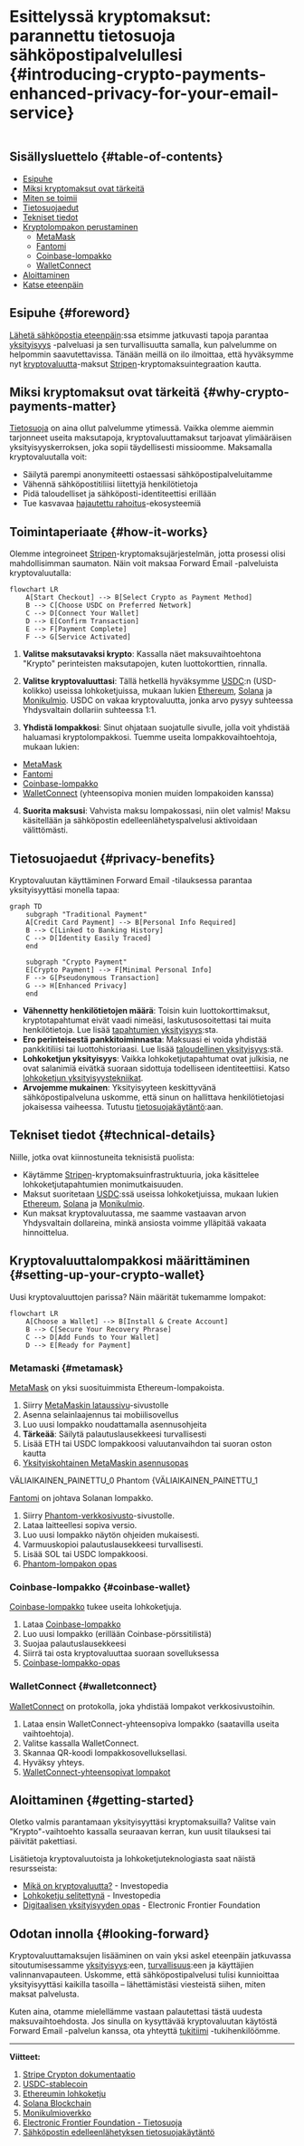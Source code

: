 # Esittelyssä kryptomaksut: parannettu tietosuoja sähköpostipalvelullesi {#introducing-crypto-payments-enhanced-privacy-for-your-email-service}

<img loading="laiska" src="/img/articles/crypto-payments.webp" alt="" class="rounded-lg" />

## Sisällysluettelo {#table-of-contents}

* [Esipuhe](#foreword)
* [Miksi kryptomaksut ovat tärkeitä](#why-crypto-payments-matter)
* [Miten se toimii](#how-it-works)
* [Tietosuojaedut](#privacy-benefits)
* [Tekniset tiedot](#technical-details)
* [Kryptolompakon perustaminen](#setting-up-your-crypto-wallet)
  * [MetaMask](#metamask)
  * [Fantomi](#phantom)
  * [Coinbase-lompakko](#coinbase-wallet)
  * [WalletConnect](#walletconnect)
* [Aloittaminen](#getting-started)
* [Katse eteenpäin](#looking-forward)

## Esipuhe {#foreword}

[Lähetä sähköpostia eteenpäin](https://forwardemail.net):ssa etsimme jatkuvasti tapoja parantaa [yksityisyys](https://en.wikipedia.org/wiki/Privacy) -palveluasi ja sen turvallisuutta samalla, kun palvelumme on helpommin saavutettavissa. Tänään meillä on ilo ilmoittaa, että hyväksymme nyt [kryptovaluutta](https://en.wikipedia.org/wiki/Cryptocurrency)-maksut [Stripen](https://stripe.com)-kryptomaksuintegraation kautta.

## Miksi kryptomaksut ovat tärkeitä {#why-crypto-payments-matter}

[Tietosuoja](https://en.wikipedia.org/wiki/Internet_privacy) on aina ollut palvelumme ytimessä. Vaikka olemme aiemmin tarjonneet useita maksutapoja, kryptovaluuttamaksut tarjoavat ylimääräisen yksityisyyskerroksen, joka sopii täydellisesti missioomme. Maksamalla kryptovaluutalla voit:

* Säilytä parempi anonymiteetti ostaessasi sähköpostipalveluitamme
* Vähennä sähköpostitiliisi liitettyjä henkilötietoja
* Pidä taloudelliset ja sähköposti-identiteettisi erillään
* Tue kasvavaa [hajautettu rahoitus](https://en.wikipedia.org/wiki/Decentralized_finance)-ekosysteemiä

## Toimintaperiaate {#how-it-works}

Olemme integroineet [Stripen](https://docs.stripe.com/crypto)-kryptomaksujärjestelmän, jotta prosessi olisi mahdollisimman saumaton. Näin voit maksaa Forward Email -palveluista kryptovaluutalla:

```mermaid
flowchart LR
    A[Start Checkout] --> B[Select Crypto as Payment Method]
    B --> C[Choose USDC on Preferred Network]
    C --> D[Connect Your Wallet]
    D --> E[Confirm Transaction]
    E --> F[Payment Complete]
    F --> G[Service Activated]
```

1. **Valitse maksutavaksi krypto**: Kassalla näet maksuvaihtoehtona "Krypto" perinteisten maksutapojen, kuten luottokorttien, rinnalla.

2. **Valitse kryptovaluuttasi**: Tällä hetkellä hyväksymme [USDC](https://en.wikipedia.org/wiki/USD_Coin):n (USD-kolikko) useissa lohkoketjuissa, mukaan lukien [Ethereum](https://ethereum.org), [Solana](https://solana.com) ja [Monikulmio](https://polygon.technology). USDC on vakaa kryptovaluutta, jonka arvo pysyy suhteessa Yhdysvaltain dollariin suhteessa 1:1.

3. **Yhdistä lompakkosi**: Sinut ohjataan suojatulle sivulle, jolla voit yhdistää haluamasi kryptolompakkosi. Tuemme useita lompakkovaihtoehtoja, mukaan lukien:
* [MetaMask](https://metamask.io)
* [Fantomi](https://phantom.app)
* [Coinbase-lompakko](https://www.coinbase.com/wallet)
* [WalletConnect](https://walletconnect.com) (yhteensopiva monien muiden lompakoiden kanssa)

4. **Suorita maksusi**: Vahvista maksu lompakossasi, niin olet valmis! Maksu käsitellään ja sähköpostin edelleenlähetyspalvelusi aktivoidaan välittömästi.

## Tietosuojaedut {#privacy-benefits}

Kryptovaluutan käyttäminen Forward Email -tilauksessa parantaa yksityisyyttäsi monella tapaa:

```mermaid
graph TD
    subgraph "Traditional Payment"
    A[Credit Card Payment] --> B[Personal Info Required]
    B --> C[Linked to Banking History]
    C --> D[Identity Easily Traced]
    end

    subgraph "Crypto Payment"
    E[Crypto Payment] --> F[Minimal Personal Info]
    F --> G[Pseudonymous Transaction]
    G --> H[Enhanced Privacy]
    end
```

* **Vähennetty henkilötietojen määrä**: Toisin kuin luottokorttimaksut, kryptotapahtumat eivät vaadi nimeäsi, laskutusosoitettasi tai muita henkilötietoja. Lue lisää [tapahtumien yksityisyys](https://en.wikipedia.org/wiki/Privacy_coin):sta.
* **Ero perinteisestä pankkitoiminnasta**: Maksuasi ei voida yhdistää pankkitiliisi tai luottohistoriaasi. Lue lisää [taloudellinen yksityisyys](https://en.wikipedia.org/wiki/Financial_privacy):stä.
* **Lohkoketjun yksityisyys**: Vaikka lohkoketjutapahtumat ovat julkisia, ne ovat salanimiä eivätkä suoraan sidottuja todelliseen identiteettiisi. Katso [lohkoketjun yksityisyystekniikat](https://en.wikipedia.org/wiki/Privacy_and_blockchain).
* **Arvojemme mukainen**: Yksityisyyteen keskittyvänä sähköpostipalveluna uskomme, että sinun on hallittava henkilötietojasi jokaisessa vaiheessa. Tutustu [tietosuojakäytäntö](/privacy):aan.

## Tekniset tiedot {#technical-details}

Niille, jotka ovat kiinnostuneita teknisistä puolista:

* Käytämme [Stripen](https://docs.stripe.com/crypto/stablecoin-payments)-kryptomaksuinfrastruktuuria, joka käsittelee lohkoketjutapahtumien monimutkaisuuden.
* Maksut suoritetaan [USDC](https://www.circle.com/en/usdc):ssä useissa lohkoketjuissa, mukaan lukien [Ethereum](https://ethereum.org), [Solana](https://solana.com) ja [Monikulmio](https://polygon.technology).
* Kun maksat kryptovaluutassa, me saamme vastaavan arvon Yhdysvaltain dollareina, minkä ansiosta voimme ylläpitää vakaata hinnoittelua.

## Kryptovaluuttalompakkosi määrittäminen {#setting-up-your-crypto-wallet}

Uusi kryptovaluuttojen parissa? Näin määrität tukemamme lompakot:

```mermaid
flowchart LR
    A[Choose a Wallet] --> B[Install & Create Account]
    B --> C[Secure Your Recovery Phrase]
    C --> D[Add Funds to Your Wallet]
    D --> E[Ready for Payment]
```

### Metamaski {#metamask}

[MetaMask](https://metamask.io) on yksi suosituimmista Ethereum-lompakoista.

1. Siirry [MetaMaskin lataussivu](https://metamask.io/download/)-sivustolle
2. Asenna selainlaajennus tai mobiilisovellus
3. Luo uusi lompakko noudattamalla asennusohjeita
4. **Tärkeää**: Säilytä palautuslausekkeesi turvallisesti
5. Lisää ETH tai USDC lompakkoosi valuutanvaihdon tai suoran oston kautta
6. [Yksityiskohtainen MetaMaskin asennusopas](https://metamask.io/faqs/)

VÄLIAIKAINEN_PAINETTU_0 Phantom {VÄLIAIKAINEN_PAINETTU_1

[Fantomi](https://phantom.app) on johtava Solanan lompakko.

1. Siirry [Phantom-verkkosivusto](https://phantom.app/)-sivustolle.
2. Lataa laitteellesi sopiva versio.
3. Luo uusi lompakko näytön ohjeiden mukaisesti.
4. Varmuuskopioi palautuslausekkeesi turvallisesti.
5. Lisää SOL tai USDC lompakkoosi.
6. [Phantom-lompakon opas](https://help.phantom.app/hc/en-us/articles/4406388623251-How-to-create-a-new-wallet)

### Coinbase-lompakko {#coinbase-wallet}

[Coinbase-lompakko](https://www.coinbase.com/wallet) tukee useita lohkoketjuja.

1. Lataa [Coinbase-lompakko](https://www.coinbase.com/wallet/downloads)
2. Luo uusi lompakko (erillään Coinbase-pörssitilistä)
3. Suojaa palautuslausekkeesi
4. Siirrä tai osta kryptovaluuttaa suoraan sovelluksessa
5. [Coinbase-lompakko-opas](https://www.coinbase.com/learn/tips-and-tutorials/how-to-set-up-a-crypto-wallet)

### WalletConnect {#walletconnect}

[WalletConnect](https://walletconnect.com) on protokolla, joka yhdistää lompakot verkkosivustoihin.

1. Lataa ensin WalletConnect-yhteensopiva lompakko (saatavilla useita vaihtoehtoja).
2. Valitse kassalla WalletConnect.
3. Skannaa QR-koodi lompakkosovelluksellasi.
4. Hyväksy yhteys.
5. [WalletConnect-yhteensopivat lompakot](https://walletconnect.com/registry/wallets)

## Aloittaminen {#getting-started}

Oletko valmis parantamaan yksityisyyttäsi kryptomaksuilla? Valitse vain "Krypto"-vaihtoehto kassalla seuraavan kerran, kun uusit tilauksesi tai päivität pakettiasi.

Lisätietoja kryptovaluutoista ja lohkoketjuteknologiasta saat näistä resursseista:

* [Mikä on kryptovaluutta?](https://www.investopedia.com/terms/c/cryptocurrency.asp) - Investopedia
* [Lohkoketju selitettynä](https://www.investopedia.com/terms/b/blockchain.asp) - Investopedia
* [Digitaalisen yksityisyyden opas](https://www.eff.org/issues/privacy) - Electronic Frontier Foundation

## Odotan innolla {#looking-forward}

Kryptovaluuttamaksujen lisääminen on vain yksi askel eteenpäin jatkuvassa sitoutumisessamme [yksityisyys](https://en.wikipedia.org/wiki/Privacy):een, [turvallisuus](https://en.wikipedia.org/wiki/Computer_security):een ja käyttäjien valinnanvapauteen. Uskomme, että sähköpostipalvelusi tulisi kunnioittaa yksityisyyttäsi kaikilla tasoilla – lähettämistäsi viesteistä siihen, miten maksat palvelusta.

Kuten aina, otamme mielellämme vastaan palautettasi tästä uudesta maksuvaihtoehdosta. Jos sinulla on kysyttävää kryptovaluutan käytöstä Forward Email -palvelun kanssa, ota yhteyttä [tukitiimi](/help) -tukihenkilöömme.

---

**Viitteet:**

1. [Stripe Crypton dokumentaatio](https://docs.stripe.com/crypto)
2. [USDC-stablecoin](https://www.circle.com/en/usdc)
3. [Ethereumin lohkoketju](https://ethereum.org)
4. [Solana Blockchain](https://solana.com)
5. [Monikulmioverkko](https://polygon.technology)
6. [Electronic Frontier Foundation - Tietosuoja](https://www.eff.org/issues/privacy)
7. [Sähköpostin edelleenlähetyksen tietosuojakäytäntö](/privacy)